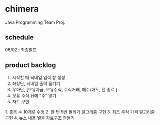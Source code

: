 # chimera
Java Programming Team Proj.

## schedule
06/02 : 최종발표

## product backlog


1. 시작할 때 닉네임 입력 창 생성
2. 좌상단, 닉네임 출력 옮기기
3. 우하단, [보유자금, 보유주식, 주식거래, 매수/매도, 턴 종료 ]
4. 보유 주식 뒤에 "주" 넣기
5. 차트 구현

<Front-end>
1. 종목 수 10개로 수정
2. 한 턴 5번 돌리기 알고리즘 구현
3. 최초 주식 가격 알고리즘 구현
4. 뉴스 내용 넣을 자료구조 만들기
